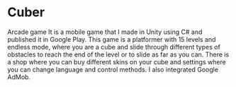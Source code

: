 # Cuber
Arcade game
It is a mobile game that I made in Unity using C# and published it in Google Play. This game is a platformer with 15 levels and endless mode, where you are a cube and slide through different types of obstacles to reach
the end of the level or to slide as far as you can. There is a shop where you can buy different skins on your cube and settings where you can change language and control methods. I also integrated Google AdMob.
